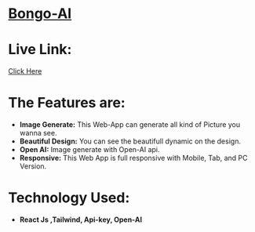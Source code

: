 # [Bongo-AI](https://bongo-ai-image-generator.netlify.app)


# Live Link: 
   [Click Here](https://bongo-ai-image-generator.netlify.app)

# The Features are:

* **Image Generate:** This Web-App can generate all kind of Picture you wanna see.
* **Beautiful Design:** You can see the beautifull dynamic on the design.
* **Open AI:** Image generate with Open-AI api.
* **Responsive:** This Web App is full responsive with Mobile, Tab, and PC Version.

# Technology Used:

* **React Js ,Tailwind, Api-key, Open-AI**